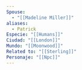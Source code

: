 ```yaml
---
Spouse:
  - "[[Madeline Miller]]"
aliases:
  - Patrick
Especie: "[[Humans]]"
Ciudad: "[[London]]"
Mundo: "[[Moonwood]]"
Related to: "[[Sterling]]"
Personaje: "[[Npc]]"
---
```

